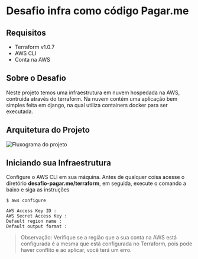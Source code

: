 # Desafio infra como código Pagar.me

## Requisitos 
- Terraform v1.0.7
- AWS CLI
- Conta na AWS

## Sobre o Desafio
Neste projeto temos uma infraestrutura em nuvem hospedada na AWS, contruída através do terraform. Na nuvem contém uma aplicação bem simples feita em django, na qual utiliza containers docker para ser executada.

## Arquitetura do Projeto

![Fluxograma do projeto](https://raw.githubusercontent.com/samyev/desafio-pagar.me/main/Fluxo-IaC%20(1).svg?token=AI7ZAFPQ7F3QZMIU3NPFHETBK4B6U)

## Iniciando sua Infraestrutura
Configure o AWS CLI em sua máquina. Antes de qualquer coisa acesse o diretório **desafio-pagar.me/terraform**, em seguida, execute o comando a baixo e siga as instruções
~~~shell
$ aws configure
~~~
~~~shell
AWS Access Key ID : 
AWS Secret Access Key : 
Default region name : 
Default output format :
~~~
> Observação: Verifique se a região que a sua conta na AWS está configurada é a mesma que está configurada no Terraform, pois pode haver conflito e ao aplicar, você terá um erro.

